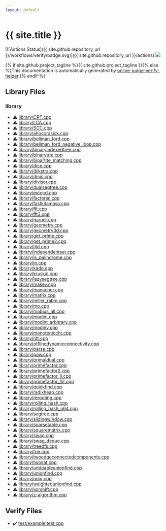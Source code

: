 ```yaml
---
layout: default
---
```


<!-- mathjax config similar to math.stackexchange -->
<script type="text/javascript" async
  src="https://cdnjs.cloudflare.com/ajax/libs/mathjax/2.7.5/MathJax.js?config=TeX-MML-AM_CHTML">
</script>
<script type="text/x-mathjax-config">
  MathJax.Hub.Config({
    TeX: { equationNumbers: { autoNumber: "AMS" }},
    tex2jax: {
      inlineMath: [ ['$','$'] ],
      processEscapes: true
    },
    "HTML-CSS": { matchFontHeight: false },
    displayAlign: "left",
    displayIndent: "2em"
  });
</script>

<script type="text/javascript" src="https://cdnjs.cloudflare.com/ajax/libs/jquery/3.4.1/jquery.min.js"></script>
<script src="https://cdn.jsdelivr.net/npm/jquery-balloon-js@1.1.2/jquery.balloon.min.js" integrity="sha256-ZEYs9VrgAeNuPvs15E39OsyOJaIkXEEt10fzxJ20+2I=" crossorigin="anonymous"></script>
<script type="text/javascript" src="assets/js/copy-button.js"></script>
<link rel="stylesheet" href="assets/css/copy-button.css" />


# {{ site.title }}

[![Actions Status]({{ site.github.repository_url }}/workflows/verify/badge.svg)]({{ site.github.repository_url }}/actions)
<a href="{{ site.github.repository_url }}"><img src="https://img.shields.io/github/last-commit/{{ site.github.owner_name }}/{{ site.github.repository_name }}" /></a>

{% if site.github.project_tagline %}{{ site.github.project_tagline }}{% else %}This documentation is automatically generated by <a href="https://github.com/kmyk/online-judge-verify-helper">online-judge-verify-helper</a>.{% endif %}

## Library Files

<div id="d521f765a49c72507257a2620612ee96"></div>

### library

* :warning: <a href="library/library/CRT.cpp.html">library/CRT.cpp</a>
* :warning: <a href="library/library/LCA.cpp.html">library/LCA.cpp</a>
* :warning: <a href="library/library/SCC.cpp.html">library/SCC.cpp</a>
* :warning: <a href="library/library/ahocorasick.cpp.html">library/ahocorasick.cpp</a>
* :warning: <a href="library/library/bellman_ford.cpp.html">library/bellman_ford.cpp</a>
* :warning: <a href="library/library/bellman_ford_negative_loop.cpp.html">library/bellman_ford_negative_loop.cpp</a>
* :warning: <a href="library/library/binaryindexedtree.cpp.html">library/binaryindexedtree.cpp</a>
* :warning: <a href="library/library/binarytrie.cpp.html">library/binarytrie.cpp</a>
* :warning: <a href="library/library/bipartite_matching.cpp.html">library/bipartite_matching.cpp</a>
* :warning: <a href="library/library/dice.cpp.html">library/dice.cpp</a>
* :warning: <a href="library/library/dijkstra.cpp.html">library/dijkstra.cpp</a>
* :warning: <a href="library/library/dinic.cpp.html">library/dinic.cpp</a>
* :warning: <a href="library/library/divisor.cpp.html">library/divisor.cpp</a>
* :warning: <a href="library/library/dualsegtree.cpp.html">library/dualsegtree.cpp</a>
* :warning: <a href="library/library/extgcd.cpp.html">library/extgcd.cpp</a>
* :warning: <a href="library/library/factorial.cpp.html">library/factorial.cpp</a>
* :warning: <a href="library/library/fastkitamasa.cpp.html">library/fastkitamasa.cpp</a>
* :warning: <a href="library/library/fft.cpp.html">library/fft.cpp</a>
* :warning: <a href="library/library/fft3.cpp.html">library/fft3.cpp</a>
* :warning: <a href="library/library/garner.cpp.html">library/garner.cpp</a>
* :warning: <a href="library/library/geometry.cpp.html">library/geometry.cpp</a>
* :warning: <a href="library/library/geometry3d.cpp.html">library/geometry3d.cpp</a>
* :warning: <a href="library/library/get_prime.cpp.html">library/get_prime.cpp</a>
* :warning: <a href="library/library/get_prime2.cpp.html">library/get_prime2.cpp</a>
* :warning: <a href="library/library/hld.cpp.html">library/hld.cpp</a>
* :warning: <a href="library/library/independentset.cpp.html">library/independentset.cpp</a>
* :warning: <a href="library/library/is_palindrome.cpp.html">library/is_palindrome.cpp</a>
* :warning: <a href="library/library/jp.cpp.html">library/jp.cpp</a>
* :warning: <a href="library/library/kado.cpp.html">library/kado.cpp</a>
* :warning: <a href="library/library/kruskal.cpp.html">library/kruskal.cpp</a>
* :warning: <a href="library/library/lazysegtree.cpp.html">library/lazysegtree.cpp</a>
* :warning: <a href="library/library/makev.cpp.html">library/makev.cpp</a>
* :warning: <a href="library/library/manacher.cpp.html">library/manacher.cpp</a>
* :warning: <a href="library/library/matrix.cpp.html">library/matrix.cpp</a>
* :warning: <a href="library/library/miller_rabin.cpp.html">library/miller_rabin.cpp</a>
* :warning: <a href="library/library/mo.cpp.html">library/mo.cpp</a>
* :warning: <a href="library/library/mobius_all.cpp.html">library/mobius_all.cpp</a>
* :warning: <a href="library/library/modint.cpp.html">library/modint.cpp</a>
* :warning: <a href="library/library/modint_arbitrary.cpp.html">library/modint_arbitrary.cpp</a>
* :warning: <a href="library/library/modinv.cpp.html">library/modinv.cpp</a>
* :warning: <a href="library/library/monotoniccht.cpp.html">library/monotoniccht.cpp</a>
* :warning: <a href="library/library/ntt.cpp.html">library/ntt.cpp</a>
* :warning: <a href="library/library/offlinedynamicconnectivity.cpp.html">library/offlinedynamicconnectivity.cpp</a>
* :warning: <a href="library/library/parse.cpp.html">library/parse.cpp</a>
* :warning: <a href="library/library/pow.cpp.html">library/pow.cpp</a>
* :warning: <a href="library/library/primaldual.cpp.html">library/primaldual.cpp</a>
* :warning: <a href="library/library/primefactor.cpp.html">library/primefactor.cpp</a>
* :warning: <a href="library/library/primefactor2.cpp.html">library/primefactor2.cpp</a>
* :warning: <a href="library/library/primefactor_ll.cpp.html">library/primefactor_ll.cpp</a>
* :warning: <a href="library/library/primefactor_ll2.cpp.html">library/primefactor_ll2.cpp</a>
* :warning: <a href="library/library/quickfind.cpp.html">library/quickfind.cpp</a>
* :warning: <a href="library/library/radixheap.cpp.html">library/radixheap.cpp</a>
* :warning: <a href="library/library/rerooting.cpp.html">library/rerooting.cpp</a>
* :warning: <a href="library/library/rolling_hash.cpp.html">library/rolling_hash.cpp</a>
* :warning: <a href="library/library/rolling_hash_u64.cpp.html">library/rolling_hash_u64.cpp</a>
* :warning: <a href="library/library/segtree.cpp.html">library/segtree.cpp</a>
* :warning: <a href="library/library/slidingwindow.cpp.html">library/slidingwindow.cpp</a>
* :warning: <a href="library/library/sparsetable.cpp.html">library/sparsetable.cpp</a>
* :warning: <a href="library/library/squarematrix.cpp.html">library/squarematrix.cpp</a>
* :warning: <a href="library/library/swag.cpp.html">library/swag.cpp</a>
* :warning: <a href="library/library/swag_deque.cpp.html">library/swag_deque.cpp</a>
* :warning: <a href="library/library/treedfs.cpp.html">library/treedfs.cpp</a>
* :warning: <a href="library/library/trie.cpp.html">library/trie.cpp</a>
* :warning: <a href="library/library/twoedgeconnectedcomponents.cpp.html">library/twoedgeconnectedcomponents.cpp</a>
* :warning: <a href="library/library/twosat.cpp.html">library/twosat.cpp</a>
* :warning: <a href="library/library/undoableunionfind.cpp.html">library/undoableunionfind.cpp</a>
* :warning: <a href="library/library/unionfind.cpp.html">library/unionfind.cpp</a>
* :warning: <a href="library/library/uniq.cpp.html">library/uniq.cpp</a>
* :warning: <a href="library/library/weightedunionfind.cpp.html">library/weightedunionfind.cpp</a>
* :warning: <a href="library/library/xorshift.cpp.html">library/xorshift.cpp</a>
* :warning: <a href="library/library/z-algorithm.cpp.html">library/z-algorithm.cpp</a>


## Verify Files

* :heavy_check_mark: <a href="verify/test/example.test.cpp.html">test/example.test.cpp</a>


